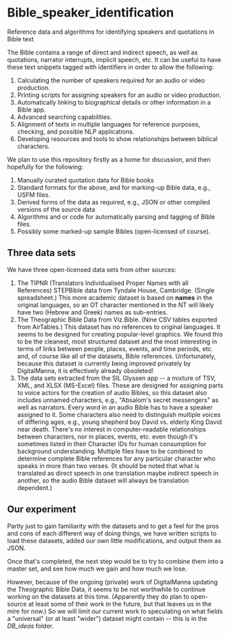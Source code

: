 # Bible_speaker_identification

Reference data and algorithms for identifying speakers and quotations in Bible text

The Bible contains a range of direct and indirect speech, as well as quotations, narrator interrupts, implicit speech, etc.
It can be useful to have these text snippets tagged with identifiers in order to allow the following:

1. Calculating the number of speakers required for an audio or video production.
2. Printing scripts for assigning speakers for an audio or video production.
3. Automatically linking to biographical details or other information in a Bible app.
4. Advanced searching capabilities.
5. Alignment of texts in multiple languages for reference purposes, checking, and possible NLP applications.
6. Developing resources and tools to show relationships between biblical characters.

We plan to use this repository firstly as a home for discussion, and then hopefully for the following:

1. Manually curated quotation data for Bible books
2. Standard formats for the above, and for marking-up Bible data, e.g., USFM files.
3. Derived forms of the data as required, e.g., JSON or other compiled versions of the source data
4. Algorithms and or code for automatically parsing and tagging of Bible files.
5. Possibly some marked-up sample Bibles (open-licensed of course).

## Three data sets

We have three open-licensed data sets from other sources:

1. The TIPNR (Translators Individualised Proper Names with all References) STEPBible
data from Tyndale House, Cambridge. (Single spreadsheet.)
This more academic dataset is based on **names** in the original languages,
so an OT character mentioned in the NT
will likely have two (Hebrew and Greek) names as sub-entries.
2. The Theographic Bible Data from Viz.Bible. (Nine CSV tables exported from AirTables.)
This dataset has no references to original languages.
It seems to be designed for creating popular-level graphics.
We found this to be the cleanest, most structured dataset
and the most interesting in terms of links between
people, places, events, and time periods, etc. and,
of course like all of the datasets, Bible references.
Unfortunately, because this dataset is currently being improved privately
by DigitalManna, it is effectively already obsoleted!
3. The data sets extracted from the SIL Glyssen app --
a mixture of TSV, XML, and XLSX (MS-Excel) files.
These are designed for assigning parts to voice actors
for the creation of audio Bibles,
so this dataset also includes unnamed characters,
e.g., "Absalom's secret messengers" as well as narrators.
Every word in an audio Bible has to have a speaker assigned to it.
Some characters also need to distinguish multiple voices
of differing ages, e.g., young shepherd boy David vs.
elderly King David near death.
There's no interest in computer-readable relationships between characters,
nor in places, events, etc. even though it's sometimes listed in their
Character IDs for human consumption for background understanding.
Multiple files have to be combined to determine complete Bible references
for any particular character who speaks in more than two verses.
(It should be noted that what is translated as direct speech in one translation
maybe indirect speech in another,
so the audio Bible dataset will always be translation dependent.)

## Our experiment

Partly just to gain familiarity with the datasets
and to get a feel for the pros and cons of each different way of doing things,
we have written scripts to load these datasets,
added our own little modifications, and output them as JSON.

Once that's completed, the next step would be to try to combine them
into a master set, and see how much we gain and how much we lose.

However, because of the ongoing (private) work of DigitalManna updating
the Theographic Bible Data, it seems to be not worthwhile to continue
working on the datasets at this time.
(Apparently they do plan to open-source at least some of their work in the future,
but that leaves us in the mire for now.)
So we will limit our current work to speculating on what fields a "universal"
(or at least "wider") dataset might contain --
this is in the *DB_ideas* folder.
